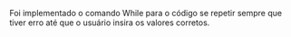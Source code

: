 Foi implementado o comando While para o código se repetir sempre que tiver erro até que o usuário insira os valores corretos.
